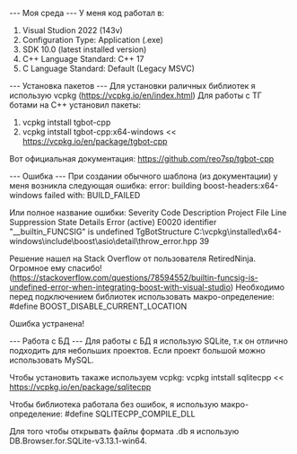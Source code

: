--- Моя среда --- 
У меня код работал в:
1) Visual Studion 2022 (143v)
2) Configuration Type: Application (.exe)
3) SDK 10.0 (latest installed version)
4) C++ Language Standard: C++ 17
5) C Language Standard: Default (Legacy MSVC)


--- Установка пакетов ---
Для установки раличных библиотек я использую vcpkg (https://vcpkg.io/en/index.html)
Для работы с ТГ ботами на С++ установил пакеты:
1) vcpkg intstall tgbot-cpp
2) vcpkg intstall  tgbot-cpp:x64-windows
<< https://vcpkg.io/en/package/tgbot-cpp 

Вот официальная документация: https://github.com/reo7sp/tgbot-cpp


--- Ошибка --- 
При создании обычного шаблона (из документации) у меня возникла следующая ошибка:
error: building boost-headers:x64-windows failed with: BUILD_FAILED 

Или полное название ошибки: Severity	Code	Description	Project	File	Line Suppression State	Details
Error (active)	E0020	identifier "__builtin_FUNCSIG" is undefined TgBotStructure C:\vcpkg\installed\x64-windows\include\boost\asio\detail\throw_error.hpp	39		

Решение нашел на Stack Overflow от пользователя RetiredNinja. Огромное ему спасибо!
(https://stackoverflow.com/questions/78594552/builtin-funcsig-is-undefined-error-when-integrating-boost-with-visual-studio)
Необходимо перед подключением библиотек использовать макро-определение:
#define BOOST_DISABLE_CURRENT_LOCATION  

Ошибка устранена!


--- Работа с БД --- 
Для работы с БД я использую SQLite, т.к он отлично подходить для небольших проектов.
Если проект большой можно использовать MySQL.

Чтобы установить такаже используем vcpkg:
vcpkg intstall sqlitecpp
<< https://vcpkg.io/en/package/sqlitecpp

Чтобы библиотека работала без ошибок, я использую макро-определение:
#define SQLITECPP_COMPILE_DLL

Для того чтобы открывать файлы формата .db я использую DB.Browser.for.SQLite-v3.13.1-win64.
